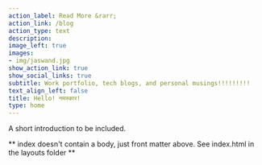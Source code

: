 ```yaml
---
action_label: Read More &rarr;
action_link: /blog
action_type: text
description: 
image_left: true
images:
- img/jaswand.jpg
show_action_link: true
show_social_links: true
subtitle: Work portfolio, tech blogs, and personal musings!!!!!!!!!
text_align_left: false
title: Hello! नमस्कार!
type: home
---
```


A short introduction to be included.

** index doesn't contain a body, just front matter above.
See index.html in the layouts folder **
